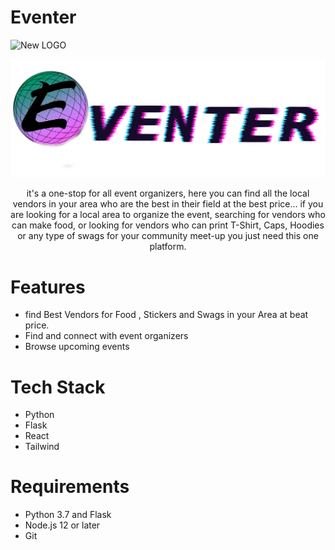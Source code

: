 # Eventer

![New LOGO ](https://github.com/ItsAditya-xyz/eventer/blob/fe3b50adc092f72a1648e379945d57386a423290/frontend/src/assets/Screenshot%202023-03-26%20at%202.21.52%20PM.png)

![New LOGO ](https://github.com/ItsAditya-xyz/eventer/blob/main/frontend/src/assets/logo.png)

<p align="center">
 it's a one-stop for all event organizers, here you can find all the local vendors in your area who are the best in their field at the best price... if you are looking for a local area to organize the event, searching for vendors who can make food, or looking for vendors who can print  T-Shirt, Caps, Hoodies or any type of swags for your community meet-up you just need this one platform.
</p>

# Features
- find Best Vendors for Food , Stickers and Swags in your Area at beat price.
- Find and connect with event organizers
- Browse upcoming events

# Tech Stack
- Python
- Flask
- React
- Tailwind

# Requirements
- Python 3.7 and Flask
- Node.js 12 or later
- Git










